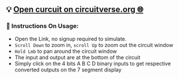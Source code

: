 ## 💡 [Open curcuit on circuitverse.org 🌐](https://circuitverse.org/users/307998/projects/7-segment-display-binary-to-hexadecimal-decoder)
### 📖 Instructions On Usage:
- Open the Link, no signup required to simulate.
- `Scroll Down` to zoom in, `scroll Up` to zoom out the circuit window
- `Hold Lmb` to pan around the circuit window
- The input and output are at the bottom of the circuit
- Simply click on the 4 bits A B C D binary inputs to get respective converted outputs on the 7 segment display
